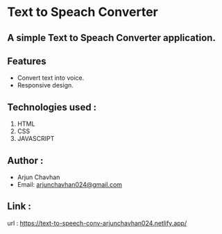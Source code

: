 # Text to Speach Converter

## A simple Text to Speach Converter application.

## Features
- Convert text into voice.
- Responsive design.

## Technologies used :
   1. HTML
   2. CSS
   3. JAVASCRIPT

## Author :
   - Arjun Chavhan
   - Email: arjunchavhan024@gmail.com

## Link :
   url : https://text-to-speech-conv-arjunchavhan024.netlify.app/

